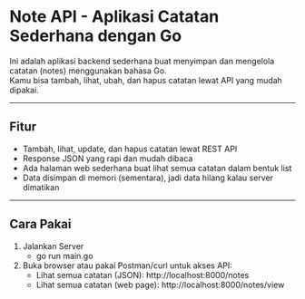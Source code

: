 # Note API - Aplikasi Catatan Sederhana dengan Go

Ini adalah aplikasi backend sederhana buat menyimpan dan mengelola catatan (notes) menggunakan bahasa Go.  
Kamu bisa tambah, lihat, ubah, dan hapus catatan lewat API yang mudah dipakai.

---

## Fitur

- Tambah, lihat, update, dan hapus catatan lewat REST API  
- Response JSON yang rapi dan mudah dibaca  
- Ada halaman web sederhana buat lihat semua catatan dalam bentuk list  
- Data disimpan di memori (sementara), jadi data hilang kalau server dimatikan  

---

## Cara Pakai

1. Jalankan Server
    - go run main.go
2. Buka browser atau pakai Postman/curl untuk akses API:
    - Lihat semua catatan (JSON): http://localhost:8000/notes
    - Lihat semua catatan (web page): http://localhost:8000/notes/view